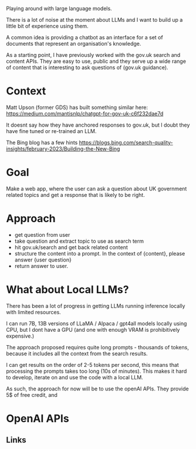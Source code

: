 Playing around with large language models.

There is a lot of noise at the moment about LLMs and I want to build up a little bit of experience using them.

A common idea is providing a chatbot as an interface for a set of documents that represent an organisation's knowledge.

As a starting point, I have previously worked with the gov.uk search and content APIs. They are easy to use, public and they serve up a wide range of content that is interesting to ask questions of (gov.uk guidance).


# Context

Matt Upson (former GDS) has built something similar here:
https://medium.com/mantisnlp/chatgpt-for-gov-uk-c6f232dae7d

It doesnt say how they have anchored responses to gov.uk, but I doubt they have fine tuned or re-trained an LLM.

The Bing blog has a few hints 
https://blogs.bing.com/search-quality-insights/february-2023/Building-the-New-Bing



# Goal

Make a web app, where the user can ask a question about UK government related topics and get a response that is likely to be right.

# Approach

* get question from user
* take question and extract topic to use as search term
* hit gov.uk/search and get back related content
* structure the content into a prompt. In the context of {content}, please answer {user question}
* return answer to user.


# What about Local LLMs?

There has been a lot of progress in getting LLMs running inference locally with limited resources.

I can run 7B, 13B versions of LLaMA / Alpaca / gpt4all models locally using CPU, but I dont have a GPU (and one with enough VRAM is prohibitively expensive.)

The approach proposed requires quite long prompts - thousands of tokens, because it includes all the context from the search results.

I can get results on the order of 2-5 tokens per second, this means that processing the prompts takes too long (10s of minutes). This makes it hard to develop, iterate on and use the code with a local LLM.

As such, the approach for now will be to use the openAI APIs. They provide 5$ of free credit, and 


# OpenAI APIs

## Links
